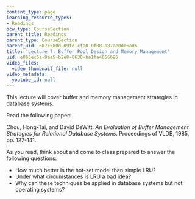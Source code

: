 ```yaml
---
content_type: page
learning_resource_types:
- Readings
ocw_type: CourseSection
parent_title: Readings
parent_type: CourseSection
parent_uid: 607e580d-09fd-cfa0-0f08-a87ae0de6ad6
title: 'Lecture 7: Buffer Pool Design and Memory Management'
uid: e063ec5a-9aa5-b2e8-6630-ba1fa4656695
video_files:
  video_thumbnail_file: null
video_metadata:
  youtube_id: null
---
```


This lecture will cover buffer and memory management strategies in database systems.

Read the following paper:

Chou, Hong-Tai, and David DeWitt. _An Evaluation of Buffer Management Strategies for Relational Database Systems_. Proceedings of VLDB, 1985, pp. 127-141.

As you read, think about and come to class prepared to answer the following questions:

*   How much better is the hot-set model than simple LRU?
*   Under what circumstances is LRU a bad idea?
*   Why can these techniques be applied in database systems but not operating systems?